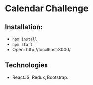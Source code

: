 # Calendar Challenge

## Installation:

- ```npm install```
- ```npm start```
- Open: http://localhost:3000/

## Technologies

- ReactJS, Redux, Bootstrap.

